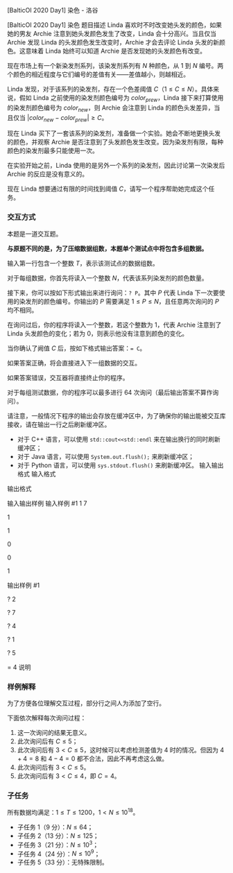 



[BalticOI 2020 Day1] 染色 - 洛谷














[BalticOI 2020 Day1] 染色
题目描述
Linda 喜欢时不时改变她头发的颜色，如果她的男友 Archie 注意到她头发颜色发生了改变，Linda 会十分高兴。当且仅当 Archie 发现 Linda 的头发颜色发生改变时，Archie 才会去评论 Linda 头发的新颜色。这意味着 Linda 始终可以知道 Archie 是否发现她的头发颜色有改变。

现在市场上有一个新染发剂系列，该染发剂系列有 $N$ 种颜色，从 $1$ 到 $N$ 编号。两个颜色的相近程度与它们编号的差值有关——差值越小，则越相近。

Linda 发现，对于该系列的染发剂，存在一个色差阈值 $C$（$1 \leq C \leq N$）。具体来说，假如 Linda 之前使用的染发剂颜色编号为 $color_{prew}$，Linda 接下来打算使用的染发剂颜色编号为 $color_{new}$，则 Archie 会注意到 Linda 的颜色头发差异，当且仅当 $\left | color_{new}-color_{prew}\right | \geq C$。

现在 Linda 买下了一套该系列的染发剂，准备做一个实验。她会不断地更换头发的颜色，并观察 Archie 是否注意到了头发颜色发生改变。因为染发剂有限，每种颜色的染发剂最多只能使用一次。

在实验开始之前，Linda 使用的是另外一个系列的染发剂，因此讨论第一次染发后 Archie 的反应是没有意义的。

现在 Linda 想要通过有限的时间找到阈值 $C$，请写一个程序帮助她完成这个任务。

### 交互方式

本题是一道交互题。

**与原题不同的是，为了压缩数据组数，本题单个测试点中将包含多组数据。**

输入第一行包含一个整数 $T$，表示该测试点的数据组数。

对于每组数据，你首先将读入一个整数 $N$，代表该系列染发剂的颜色数量。

接下来，你可以按如下形式输出来进行询问：`? P`。其中 $P$ 代表 Linda 下一次要使用的染发剂的颜色编号。你输出的 $P$ 需要满足 $1 \leq P \leq N$，且任意两次询问的 $P$ 均不相同。

在询问过后，你的程序将读入一个整数，若这个整数为 $1$，代表 Archie 注意到了 Linda 头发颜色的变化；若为 $0$，则表示他没有注意到颜色的变化。

当你确认了阙值 $C$ 后，按如下格式输出答案：`= C`。

如果答案正确，将会直接进入下一组数据的交互。

如果答案错误，交互器将直接终止你的程序。

对于每组测试数据，你的程序可以最多进行 $64$ 次询问（最后输出答案不算作询问）。

请注意，一般情况下程序的输出会存放在缓冲区中，为了确保你的输出能被交互库接收，请在输出一行之后刷新缓冲区。

- 对于 C++ 语言，可以使用 `std::cout<<std::endl` 来在输出换行的同时刷新缓冲区；
- 对于 Java 语言，可以使用 `System.out.flush();` 来刷新缓冲区；
- 对于 Python 语言，可以使用 `sys.stdout.flush()` 来刷新缓冲区。
输入输出格式
输入格式


输出格式


输入输出样例
输入样例 #1
1
7

1

1

0

0

1

输出样例 #1


? 2

? 7

? 4

? 1

? 5

= 4
说明
### 样例解释

为了方便各位理解交互过程，部分行之间人为添加了空行。

下面依次解释每次询问过程：

1. 这一次询问的结果无意义。
2. 此次询问后有 $C \leq 5$；
3. 此次询问后有 $3 \lt C \leq 5$，这时候可以考虑检测差值为 $4$ 时的情况。但因为 $4+4=8$ 和 $4-4=0$ 都不合法，因此不再考虑这么做。
4. 此次询问后有 $3 \lt C \leq 5$。
5. 此次询问后有 $3 \lt C \leq 4$，即 $C=4$。

### 子任务

所有数据均满足：$1 \leq T \leq 1200$，$1 < N \leq 10^{18}$。

- 子任务 1（9 分）：$N \leq 64$；
- 子任务 2（13 分）：$N \leq 125$；
- 子任务 3（21 分）：$N \leq 10^3$；
- 子任务 4（24 分）：$N \leq 10^9$；
- 子任务 5（33 分）：无特殊限制。






